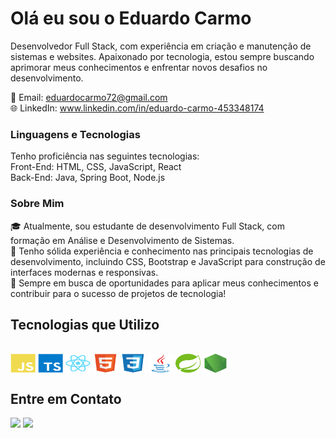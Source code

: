 # Olá eu sou o Eduardo Carmo

Desenvolvedor Full Stack, com experiência em criação e manutenção de sistemas e websites. Apaixonado por tecnologia, estou sempre buscando aprimorar meus conhecimentos e enfrentar novos desafios no desenvolvimento.

📧 Email: eduardocarmo72@gmail.com <br>
🌐 LinkedIn: www.linkedin.com/in/eduardo-carmo-453348174

### Linguagens e Tecnologias <br>
Tenho proficiência nas seguintes tecnologias:<br>
Front-End: HTML, CSS, JavaScript, React<br>
Back-End: Java, Spring Boot, Node.js

### Sobre Mim
🎓 Atualmente, sou estudante de desenvolvimento Full Stack, com formação em Análise e Desenvolvimento de Sistemas. <br>
💼 Tenho sólida experiência e conhecimento nas principais tecnologias de desenvolvimento, incluindo CSS, Bootstrap e JavaScript para construção de interfaces modernas e responsivas.<br>
🌱 Sempre em busca de oportunidades para aplicar meus conhecimentos e contribuir para o sucesso de projetos de tecnologia!

## Tecnologias que Utilizo
<div style="display: inline_block"><br> <img align="center" alt="Edu-Js" height="30" width="40" src="https://raw.githubusercontent.com/devicons/devicon/master/icons/javascript/javascript-plain.svg"> <img align="center" alt="Edu-Ts" height="30" width="40" src="https://raw.githubusercontent.com/devicons/devicon/master/icons/typescript/typescript-plain.svg"> <img align="center" alt="Edu-React" height="30" width="40" src="https://raw.githubusercontent.com/devicons/devicon/master/icons/react/react-original.svg"> <img align="center" alt="Edu-HTML" height="30" width="40" src="https://raw.githubusercontent.com/devicons/devicon/master/icons/html5/html5-original.svg"> <img align="center" alt="Edu-CSS" height="30" width="40" src="https://raw.githubusercontent.com/devicons/devicon/master/icons/css3/css3-original.svg"> <img align="center" alt="Edu-Java" height="30" width="40" src="https://raw.githubusercontent.com/devicons/devicon/master/icons/java/java-original.svg"> <img align="center" alt="Edu-Spring" height="30" width="40" src="https://raw.githubusercontent.com/devicons/devicon/master/icons/spring/spring-original.svg"> <img align="center" alt="Edu-Node" height="30" width="40" src="https://raw.githubusercontent.com/devicons/devicon/master/icons/nodejs/nodejs-original.svg"> </div>


## Entre em Contato
<div> 
<a href="mailto:eduardocarmo72@gmail.com"><img src="https://img.shields.io/badge/-Gmail-%23333?style=for-the-badge&logo=gmail&logoColor=white" target="_blank"></a> <a href="https://www.linkedin.com/in/eduardo-carmo-453348174" target="_blank"><img src="https://img.shields.io/badge/-LinkedIn-%230077B5?style=for-the-badge&logo=linkedin&logoColor=white" target="_blank">
</a> 
</div>
